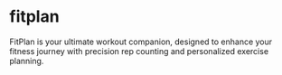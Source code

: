 # fitplan
FitPlan is your ultimate workout companion, designed to enhance your fitness journey with precision rep counting and personalized exercise planning.
